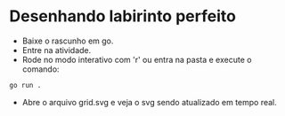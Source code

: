 # Desenhando labirinto perfeito

- Baixe o rascunho em go.
- Entre na atividade.
- Rode no modo interativo com 'r' ou entra na pasta e execute o comando:

```bash
go run .
```

- Abre o arquivo grid.svg e veja o svg sendo atualizado em tempo real.
